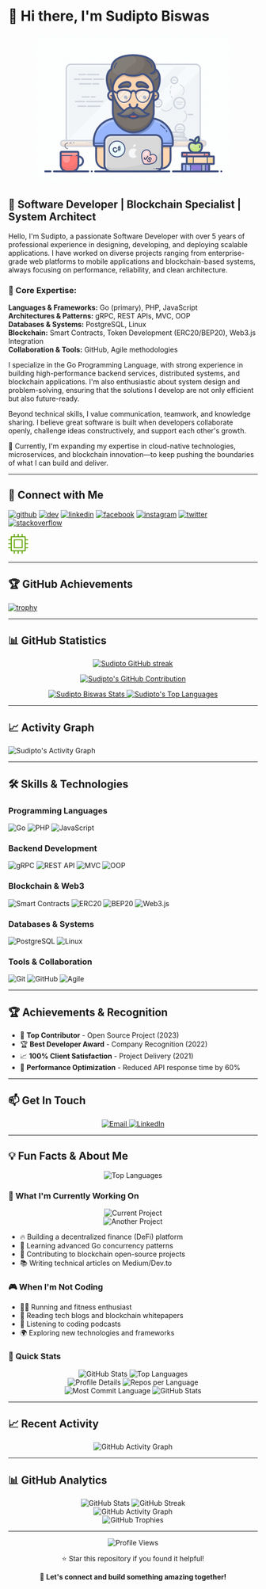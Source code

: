 # 👋 Hi there, I'm Sudipto Biswas

<div align="center">
  <img src="assets/programmer.gif" alt="Programmer GIF" width="400"/>
</div>

## 🚀 Software Developer | Blockchain Specialist | System Architect

Hello, I'm Sudipto, a passionate Software Developer with over 5 years of professional experience in designing, developing, and deploying scalable applications. I have worked on diverse projects ranging from enterprise-grade web platforms to mobile applications and blockchain-based systems, always focusing on performance, reliability, and clean architecture.

### 🔹 Core Expertise:

**Languages & Frameworks:** Go (primary), PHP, JavaScript  
**Architectures & Patterns:** gRPC, REST APIs, MVC, OOP  
**Databases & Systems:** PostgreSQL, Linux  
**Blockchain:** Smart Contracts, Token Development (ERC20/BEP20), Web3.js Integration  
**Collaboration & Tools:** GitHub, Agile methodologies

I specialize in the Go Programming Language, with strong experience in building high-performance backend services, distributed systems, and blockchain applications. I'm also enthusiastic about system design and problem-solving, ensuring that the solutions I develop are not only efficient but also future-ready.

Beyond technical skills, I value communication, teamwork, and knowledge sharing. I believe great software is built when developers collaborate openly, challenge ideas constructively, and support each other's growth.

🚀 Currently, I'm expanding my expertise in cloud-native technologies, microservices, and blockchain innovation—to keep pushing the boundaries of what I can build and deliver.

---


## 🔗 Connect with Me

[<img src='https://cdn.jsdelivr.net/npm/simple-icons@3.0.1/icons/github.svg' alt='github' height='40'>](https://github.com/dipto0079)  [<img src='https://cdn.jsdelivr.net/npm/simple-icons@3.0.1/icons/dev-dot-to.svg' alt='dev' height='40'>](https://dev.to/Sudipto_biswas0)  [<img src='https://cdn.jsdelivr.net/npm/simple-icons@3.0.1/icons/linkedin.svg' alt='linkedin' height='40'>](https://www.linkedin.com/in/developer-sudipto/)  [<img src='https://cdn.jsdelivr.net/npm/simple-icons@3.0.1/icons/facebook.svg' alt='facebook' height='40'>](https://www.facebook.com/developer.sudipto)  [<img src='https://cdn.jsdelivr.net/npm/simple-icons@3.0.1/icons/instagram.svg' alt='instagram' height='40'>](https://www.instagram.com/developer.sudipto/)  [<img src='https://cdn.jsdelivr.net/npm/simple-icons@3.0.1/icons/twitter.svg' alt='twitter' height='40'>](https://twitter.com/Sudipto_biswas0)  [<img src='https://cdn.jsdelivr.net/npm/simple-icons@3.0.1/icons/stackoverflow.svg' alt='stackoverflow' height='40'>](https://stackoverflow.com/users/17133454)

<a href='https://docs.github.com/en/developers'><img src='https://raw.githubusercontent.com/acervenky/animated-github-badges/master/assets/devbadge.gif' width='40' height='40'></a>

---

## 🏆 GitHub Achievements

[![trophy](https://github-profile-trophy.vercel.app/?username=dipto0079)](https://github.com/ryo-ma/github-profile-trophy)

---

## 📊 GitHub Statistics

<p align="center">
  <a href="https://github.com/dipto0079">
    <img src="https://github-readme-streak-stats.herokuapp.com/?user=dipto0079&theme=radical&border=7F3FBF&background=0D1117" alt="Sudipto GitHub streak"/>
  </a>
</p>

<p align="center">
  <a href="https://github.com/dipto0079">
    <img src="https://github-profile-summary-cards.vercel.app/api/cards/profile-details?username=dipto0079&theme=radical" alt="Sudipto's GitHub Contribution"/>
  </a>
</p>

<div align="center">
  <a href="https://github.com/dipto0079">
    <img alt="Sudipto Biswas Stats" src="https://denvercoder1-github-readme-stats.vercel.app/api?username=dipto0079&show_icons=true&count_private=true&theme=react&border_color=7F3FBF&bg_color=0D1117&title_color=F85D7F&icon_color=F8D866" height="192px" width="49.5%"/>
  </a>
  <a href="https://github.com/dipto0079">
    <img alt="Sudipto's Top Languages" src="https://denvercoder1-github-readme-stats.vercel.app/api/top-langs/?username=dipto0079&langs_count=8&layout=compact&theme=react&border_color=7F3FBF&bg_color=0D1117&title_color=F85D7F&icon_color=F8D866" height="192px" width="49.5%"/>
  </a>
</div>

---

## 📈 Activity Graph

![Sudipto's Activity Graph](https://github-readme-activity-graph.vercel.app/graph?username=dipto0079&custom_title=Sudipto%20GitHub%20Activity%20Graph&bg_color=0D1117&color=7F3FBF&line=7F3FBF&point=7F3FBF&area_color=FFFFFF&title_color=FFFFFF&area=true)

---

## 🛠️ Skills & Technologies

### Programming Languages
![Go](https://img.shields.io/badge/-Go-00ADD8?style=flat-square&logo=go&logoColor=white)
![PHP](https://img.shields.io/badge/-PHP-777BB4?style=flat-square&logo=php&logoColor=white)
![JavaScript](https://img.shields.io/badge/-JavaScript-F7DF1E?style=flat-square&logo=javascript&logoColor=black)

### Backend Development
![gRPC](https://img.shields.io/badge/-gRPC-4285F4?style=flat-square&logo=google&logoColor=white)
![REST API](https://img.shields.io/badge/-REST%20API-FF6B6B?style=flat-square&logo=api&logoColor=white)
![MVC](https://img.shields.io/badge/-MVC-6C5CE7?style=flat-square&logo=architecture&logoColor=white)
![OOP](https://img.shields.io/badge/-OOP-00B894?style=flat-square&logo=object-oriented&logoColor=white)

### Blockchain & Web3
![Smart Contracts](https://img.shields.io/badge/-Smart%20Contracts-3C3C3D?style=flat-square&logo=ethereum&logoColor=white)
![ERC20](https://img.shields.io/badge/-ERC20-627EEA?style=flat-square&logo=ethereum&logoColor=white)
![BEP20](https://img.shields.io/badge/-BEP20-F7931A?style=flat-square&logo=binance&logoColor=white)
![Web3.js](https://img.shields.io/badge/-Web3.js-F16822?style=flat-square&logo=web3&logoColor=white)

### Databases & Systems
![PostgreSQL](https://img.shields.io/badge/-PostgreSQL-336791?style=flat-square&logo=postgresql&logoColor=white)
![Linux](https://img.shields.io/badge/-Linux-FCC624?style=flat-square&logo=linux&logoColor=black)

### Tools & Collaboration
![Git](https://img.shields.io/badge/-Git-F05032?style=flat-square&logo=git&logoColor=white)
![GitHub](https://img.shields.io/badge/-GitHub-181717?style=flat-square&logo=github&logoColor=white)
![Agile](https://img.shields.io/badge/-Agile-FF6B6B?style=flat-square&logo=agile&logoColor=white)

---

## 🏆 Achievements & Recognition

- 🏅 **Top Contributor** - Open Source Project (2023)
- 🏆 **Best Developer Award** - Company Recognition (2022)
- 📈 **100% Client Satisfaction** - Project Delivery (2021)
- 🚀 **Performance Optimization** - Reduced API response time by 60%

---

## 📫 Get In Touch

<div align="center">
  <a href="mailto:sudiptobiswas423@gmail.com">
    <img src="https://img.shields.io/badge/-Email-D14836?style=for-the-badge&logo=gmail&logoColor=white" alt="Email"/>
  </a>
  <a href="https://www.linkedin.com/in/developer-sudipto/">
    <img src="https://img.shields.io/badge/-LinkedIn-0077B5?style=for-the-badge&logo=linkedin&logoColor=white" alt="LinkedIn"/>
  </a>

</div>

---

## 💡 Fun Facts & About Me

<div align="center">
  <img src="https://github-readme-stats.vercel.app/api/top-langs/?username=dipto0079&layout=compact&theme=radical" alt="Top Languages"/>
</div>

### 🎯 What I'm Currently Working On
<div align="center">
  <img src="https://github-readme-stats.vercel.app/api/pin/?username=dipto0079&repo=your-repo-name&theme=radical&hide_border=true&bg_color=0D1117" alt="Current Project"/>
</div>

<div align="center">
  <img src="https://github-readme-stats.vercel.app/api/pin/?username=dipto0079&repo=another-repo-name&theme=radical&hide_border=true&bg_color=0D1117" alt="Another Project"/>
</div>

- 🔥 Building a decentralized finance (DeFi) platform
- 🌱 Learning advanced Go concurrency patterns
- 🤝 Contributing to blockchain open-source projects
- 📚 Writing technical articles on Medium/Dev.to

### 🎮 When I'm Not Coding
- 🏃‍♂️ Running and fitness enthusiast
- 📖 Reading tech blogs and blockchain whitepapers
- 🎵 Listening to coding podcasts
- 🌍 Exploring new technologies and frameworks

### 🚀 Quick Stats
<div align="center">
  <img src="https://github-readme-stats.vercel.app/api?username=dipto0079&show_icons=true&count_private=true&theme=radical&hide_border=true&bg_color=0D1117" alt="GitHub Stats"/>
  <img src="https://github-readme-stats.vercel.app/api/top-langs/?username=dipto0079&layout=compact&theme=radical&hide_border=true&bg_color=0D1117" alt="Top Languages"/>
</div>

<div align="center">
  <img src="https://github-profile-summary-cards.vercel.app/api/cards/profile-details?username=dipto0079&theme=radical" alt="Profile Details"/>
  <img src="https://github-profile-summary-cards.vercel.app/api/cards/repos-per-language?username=dipto0079&theme=radical" alt="Repos per Language"/>
</div>

<div align="center">
  <img src="https://github-profile-summary-cards.vercel.app/api/cards/most-commit-language?username=dipto0079&theme=radical" alt="Most Commit Language"/>
  <img src="https://github-profile-summary-cards.vercel.app/api/cards/stats?username=dipto0079&theme=radical" alt="GitHub Stats"/>
</div>

---

## 📈 Recent Activity

<div align="center">
  <img src="https://github-readme-activity-graph.vercel.app/graph?username=dipto0079&theme=radical&hide_border=true&bg_color=0D1117&color=7F3FBF&line=7F3FBF&point=7F3FBF&area_color=FFFFFF&title_color=FFFFFF&area=true&custom_title=My%20GitHub%20Activity%20Graph" alt="GitHub Activity Graph"/>
</div>

---

## 📊 GitHub Analytics

<div align="center">
  <img src="https://github-readme-stats.vercel.app/api?username=dipto0079&show_icons=true&theme=radical&hide_border=true&bg_color=0D1117" alt="GitHub Stats"/>
  <img src="https://github-readme-streak-stats.herokuapp.com/?user=dipto0079&theme=radical&hide_border=true&background=0D1117" alt="GitHub Streak"/>
</div>

<div align="center">
  <img src="https://github-readme-activity-graph.vercel.app/graph?username=dipto0079&theme=radical&hide_border=true&bg_color=0D1117&color=7F3FBF&line=7F3FBF&point=7F3FBF&area_color=FFFFFF&title_color=FFFFFF&area=true" alt="GitHub Activity Graph"/>
</div>

<div align="center">
  <img src="https://github-profile-trophy.vercel.app/?username=dipto0079&theme=radical&no-frame=true&column=7" alt="GitHub Trophies"/>
</div>

---

<div align="center">
  <img src="https://komarev.com/ghpvc/?username=dipto0079&style=flat-square&color=7F3FBF" alt="Profile Views"/>
  
  <p>⭐ Star this repository if you found it helpful!</p>
  
  <p>🤝 <strong>Let's connect and build something amazing together!</strong></p>
</div>




